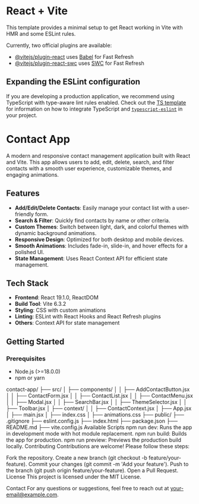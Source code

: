# React + Vite

This template provides a minimal setup to get React working in Vite with HMR and some ESLint rules.

Currently, two official plugins are available:

- [@vitejs/plugin-react](https://github.com/vitejs/vite-plugin-react/blob/main/packages/plugin-react) uses [Babel](https://babeljs.io/) for Fast Refresh
- [@vitejs/plugin-react-swc](https://github.com/vitejs/vite-plugin-react/blob/main/packages/plugin-react-swc) uses [SWC](https://swc.rs/) for Fast Refresh

## Expanding the ESLint configuration

If you are developing a production application, we recommend using TypeScript with type-aware lint rules enabled. Check out the [TS template](https://github.com/vitejs/vite/tree/main/packages/create-vite/template-react-ts) for information on how to integrate TypeScript and [`typescript-eslint`](https://typescript-eslint.io) in your project.
# Contact App

A modern and responsive contact management application built with React and Vite. This app allows users to add, edit, delete, search, and filter contacts with a smooth user experience, customizable themes, and engaging animations.

## Features

- **Add/Edit/Delete Contacts**: Easily manage your contact list with a user-friendly form.
- **Search & Filter**: Quickly find contacts by name or other criteria.
- **Custom Themes**: Switch between light, dark, and colorful themes with dynamic background animations.
- **Responsive Design**: Optimized for both desktop and mobile devices.
- **Smooth Animations**: Includes fade-in, slide-in, and hover effects for a polished UI.
- **State Management**: Uses React Context API for efficient state management.

## Tech Stack

- **Frontend**: React 19.1.0, ReactDOM
- **Build Tool**: Vite 6.3.2
- **Styling**: CSS with custom animations
- **Linting**: ESLint with React Hooks and React Refresh plugins
- **Others**: Context API for state management

## Getting Started

### Prerequisites

- Node.js (>=18.0.0)
- npm or yarn



contact-app/
├── src/
│   ├── components/
│   │   ├── AddContactButton.jsx
│   │   ├── ContactForm.jsx
│   │   ├── ContactList.jsx
│   │   ├── ContactMenu.jsx
│   │   ├── Modal.jsx
│   │   ├── SearchBar.jsx
│   │   ├── ThemeSelector.jsx
│   │   ├── Toolbar.jsx
│   ├── context/
│   │   ├── ContactContext.jsx
│   ├── App.jsx
│   ├── main.jsx
│   ├── index.css
│   ├── animations.css
├── public/
├── .gitignore
├── eslint.config.js
├── index.html
├── package.json
├── README.md
├── vite.config.js
Available Scripts
npm run dev: Runs the app in development mode with hot module replacement.
npm run build: Builds the app for production.
npm run preview: Previews the production build locally.
Contributing
Contributions are welcome! Please follow these steps:

Fork the repository.
Create a new branch (git checkout -b feature/your-feature).
Commit your changes (git commit -m 'Add your feature').
Push to the branch (git push origin feature/your-feature).
Open a Pull Request.
License
This project is licensed under the MIT License.

Contact
For any questions or suggestions, feel free to reach out at your-email@example.com.